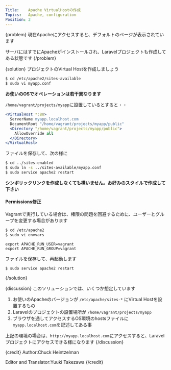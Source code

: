 ```yaml
---
Title:    Apache VirtualHostの作成
Topics:   Apache, configuration
Position: 2
---
```


{problem}
現在Apacheにアクセスすると、デフォルトのページが表示されています

サーバにはすでにApacheがインストールされ、Laravelプロジェクトも作成してある状態です
{/problem}

{solution}
プロジェクトのVirtual Hostを作成しましょう

```bash
$ cd /etc/apache2/sites-available
$ sudo vi myapp.conf
```

**お使いのOSでオペレーションは若干異なります**

`/home/vagrant/projects/myapp`に設置しているとすると・・

```apache
<VirtualHost *:80>
  ServerName myapp.localhost.com
  DocumentRoot "/home/vagrant/projects/myapp/public"
  <Directory "/home/vagrant/projects/myapp/public">
    AllowOverride all
  </Directory>
</VirtualHost>
```

ファイルを保存して、次の様に

```bash
$ cd ../sites-enabled
$ sudo ln -s ../sites-available/myapp.conf
$ sudo service apache2 restart
```

**シンボリックリンクを作成しなくても構いません。お好みのスタイルで作成して下さい**

#### Permissions修正

Vagrantで実行している場合は、権限の問題を回避するために、ユーザーとグループを変更する場合があります

```bash
$ cd /etc/apache2
$ sudo vi envvars
```

```text
export APACHE_RUN_USER=vagrant
export APACHE_RUN_GROUP=vagrant
```

ファイルを保存して、再起動します

```text
$ sudo service apache2 restart
```

{/solution}

{discussion}
このソリューションでは、いくつか想定しています

1. お使いのApacheのバージョンが `/etc/apache/sites-*` にVirtual Hostを設置するもの
2. Laravelのプロジェクトの設置場所が `/home/vagrant/projects/myapp`
3. ブラウザを通してアクセスするOS環境のhostsファイルに`myapp.localhost.com`を記述してある事

上記の環境の場合は、`http://myapp.localhost.com`にアクセスすると、Laravelプロジェクトにアクセスできる様になります
{/discussion}

{credit}
Author:Chuck Heintzelman

Editor and Translator:Yuuki Takezawa
{/credit}
